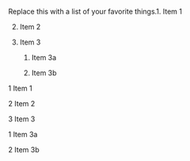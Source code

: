 Replace this with a list of your favorite things.1. Item 1

2. Item 2

3. Item 3

   1. Item 3a

   2. Item 3b

1 Item 1

2 Item 2

3 Item 3

 1 Item 3a

 2 Item 3b
